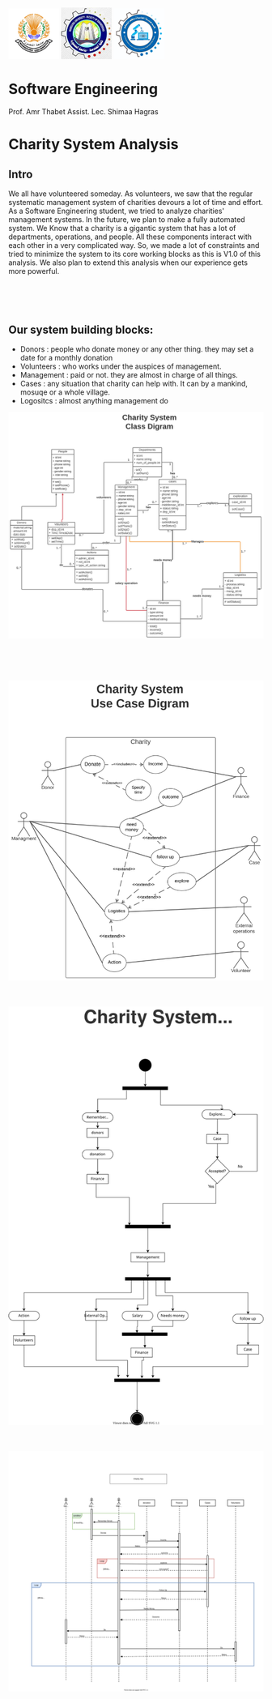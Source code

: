 <img src="MU.jpg" width="100">
<img src="FElogo.jpeg" width="100">
<img src="deplogo.jpg" width="100">

# Software Engineering
Prof. Amr Thabet
Assist. Lec. Shimaa Hagras

# Charity System Analysis <br />


## Intro <br />
We all have volunteered someday. As volunteers, we saw that the regular systematic management system of charities devours a lot of time and effort.
As a Software Engineering student, we tried to analyze charities' management systems. In the future, we plan to make a fully automated system.
We Know that a charity is a gigantic system that has a lot of departments, operations, and people. All these components interact with each other in a very complicated way. So, we made a lot of constraints and tried to minimize the system to its core working blocks as this is V1.0 of this analysis. We also plan to extend this analysis when our experience gets more powerful.

<br /><br /><br />

## Our system building blocks:

* Donors : people who donate money or any other thing. they may set a date for a monthly donation
* Volunteers : who works under the auspices of management.
* Management : paid or not. they are almost in charge of all things.
* Cases : any situation that charity can help with. It can by a mankind, mosuqe or a whole village.
* Logositcs : almost anything management do



![alt text](Charity_sys_class_digram.svg  "Class Digram Text 1" )

<br /><br /><br />

![alt text](Charity_sys_Use_Case_digram.svg "Case Digram Text 1")
<br /><br /><br />

![alt text](Charity_sys_activity_digram.svg "Activity Digram Text 1")
<br /><br /><br />

![alt text](Charity_Sys_Sequence_digram.svg "Sequence digram Text 1")


